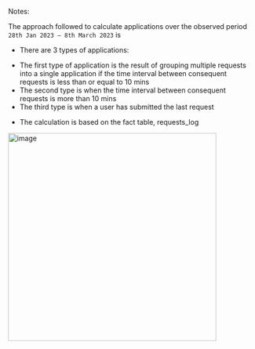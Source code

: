Notes:

The approach followed to calculate applications over the observed period ```28th Jan 2023 – 8th March 2023``` is

*	There are 3 types of applications:
-	The first type of application is the result of grouping multiple requests into a single application if the time interval between consequent requests is less than or equal to 10 mins
-	The second type is when the time interval between consequent requests is more than 10 mins
-	The third type is when a user has submitted the last request 
*	The calculation is based on the fact table, requests_log



<img width="424" alt="image" src="https://github.com/sanski96yadav/finn/assets/175153827/0514a4ac-23cd-41a5-9994-90dde1582041">

